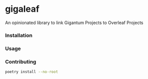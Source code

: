 # gigaleaf
An opinionated library to link Gigantum Projects to Overleaf Projects

### Installation


### Usage



### Contributing

```bash
poetry install --no-root
```
